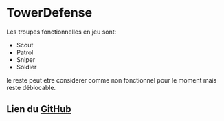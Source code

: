 # TowerDefense
 
Les troupes fonctionnelles en jeu sont:

- Scout
- Patrol
- Sniper
- Soldier

le reste peut etre considerer comme non fonctionnel pour le moment mais reste déblocable.

## Lien du [GitHub](https://github.com/kalderlunt/TowerDefense)